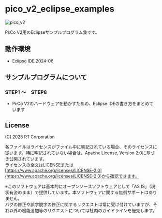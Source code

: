 # pico_v2_eclipse_examples

![pico_v2](https://rt-net.github.io/images/picov2/pico_v2.jpg)

Pi:Co V2用のEclipseサンプルプログラム集です。

## 動作環境
- Eclipse IDE 2024-06

## サンプルプログラムについて
### STEP1 〜　STEP8

- Pi:Co V2のハードウェアを動かすための、Eclipse IDEの書き方をまとめています

## License

(C) 2023 RT Corporation

各ファイルはライセンスがファイル中に明記されている場合、そのライセンスに従います。特に明記されていない場合は、Apache License, Version 2.0に基づき公開されています。  
ライセンスの全文は[LICENSE](./LICENSE)または[https://www.apache.org/licenses/LICENSE-2.0](https://www.apache.org/licenses/LICENSE-2.0)から確認できます。

※このソフトウェアは基本的にオープンソースソフトウェアとして「AS IS」（現状有姿のまま）で提供しています。本ソフトウェアに関する無償サポートはありません。  
バグの修正や誤字脱字の修正に関するリクエストは常に受け付けていますが、それ以外の機能追加等のリクエストについては社内のガイドラインを優先します。
